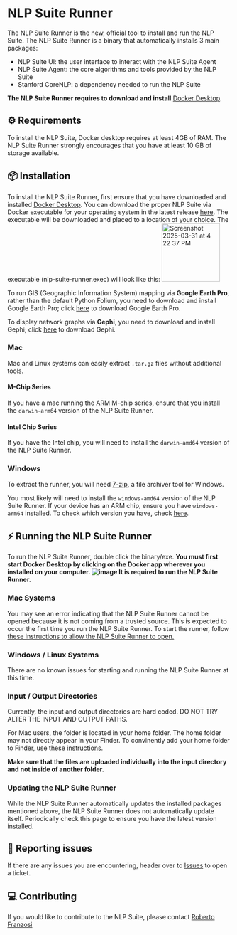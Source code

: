 # NLP Suite Runner

The NLP Suite Runner is the new, official tool to install and run the NLP Suite.
The NLP Suite Runner is a binary that automatically installs 3 main packages:

- NLP Suite UI: the user interface to interact with the NLP Suite Agent
- NLP Suite Agent: the core algorithms and tools provided by the NLP Suite
- Stanford CoreNLP: a dependency needed to run the NLP Suite

**The NLP Suite Runner requires to download and install** [Docker Desktop](https://www.docker.com/products/docker-desktop/).

## ⚙️ Requirements

To install the NLP Suite, Docker desktop requires at least 4GB of RAM.
The NLP Suite Runner strongly encourages that you have at least 10 GB of storage available.

## 📦 Installation

To install the NLP Suite Runner, first ensure that you have downloaded and installed [Docker Desktop](https://www.docker.com/products/docker-desktop/).
You can download the proper NLP Suite via Docker executable for your operating system in the latest release [here](https://github.com/NLP-Suite/nlp-suite-runner/releases/latest).
The executable will be downloaded and placed to a location of your choice. The executable (nlp-suite-runner.exec) will look like this: <img width="131" alt="Screenshot 2025-03-31 at 4 22 37 PM" src="https://github.com/user-attachments/assets/df863362-df60-4bcc-b266-e56932ff9717" />


To run GIS (Geographic Information System) mapping via **Google Earth Pro**, rather than the default Python Folium, you need to download and install Google Earth Pro; click [here](https://www.google.com/earth/download/gep/agree.html?hl=en-GB) to download Google Earth Pro.

To display network graphs via **Gephi**, you need to download and install Gephi; click [here](https://gephi.org/users/download/) to download Gephi. 

  ### Mac
  
  Mac and Linux systems can easily extract `.tar.gz` files without additional tools.
  
  #### M-Chip Series
  
  If you have a mac running the ARM M-chip series, ensure that you install the `darwin-arm64` version of the NLP Suite Runner.
  
  #### Intel Chip Series
  
  If you have the Intel chip, you will need to install the `darwin-amd64` version of the NLP Suite Runner.
  
  ### Windows
  
  To extract the runner, you will need [7-zip](https://www.7-zip.org/), a file archiver tool for Windows.
  
  You most likely will need to install the `windows-amd64` version of the NLP Suite Runner.
  If your device has an ARM chip, ensure you have `windows-arm64` installed. To check which version you have, check [here](https://www.tenforums.com/tutorials/176966-how-check-if-processor-32-bit-64-bit-arm-windows-10-a.html).

## ⚡️ Running the NLP Suite Runner

To run the NLP Suite Runner, double click the binary/exe.
**You must first start Docker Desktop by clicking on the Docker app wherever you installed on your computer.
![image](https://github.com/user-attachments/assets/0b881596-c8b8-47e7-a63d-522475ffee4e)
It is required to run the NLP Suite Runner.**

### Mac Systems

You may see an error indicating that the NLP Suite Runner cannot be opened because it is not coming from a trusted source.
This is expected to occur the first time you run the NLP Suite Runner. To start the runner, follow [these instructions to allow the NLP Suite Runner to open.](https://www.macworld.com/article/672947/how-to-open-a-mac-app-from-an-unidentified-developer.html#:~:text=Open%20System%20Settings.-,Go%20to%20Privacy%20%26%20Security.,Click%20the%20Open%20Anyway%20button.)

### Windows / Linux Systems

There are no known issues for starting and running the NLP Suite Runner at this time.

### Input / Output Directories
Currently, the input and output directories are hard coded. DO NOT TRY ALTER THE INPUT AND OUTPUT PATHS.

For Mac users, the folder is located in your home folder. The home folder may not directly appear in your Finder. To convinently add your home folder to Finder, use these [instructions](https://www.tomsguide.com/how-to/how-to-find-the-home-folder-on-mac-and-add-it-to-finder).

**Make sure that the files are uploaded individually into the input directory and not inside of another folder.**

### Updating the NLP Suite Runner

While the NLP Suite Runner automatically updates the installed packages mentioned above, the NLP Suite Runner does not automatically update itself.
Periodically check this page to ensure you have the latest version installed.

## 📣 Reporting issues

If there are any issues you are encountering, header over to [Issues](https://github.com/NLP-Suite/nlp-suite-runner/issues) to open a ticket.

## 💻 Contributing

If you would like to contribute to the NLP Suite, please contact [Roberto Franzosi](https://sociology.emory.edu/people/bios/Franzosi-Roberto.html)
